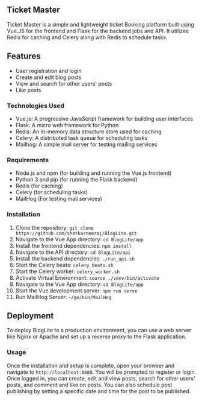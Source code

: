 ## Ticket Master

Ticket Master is a simple and lightweight ticket Booking platform built using Vue.JS for the frontend and Flask for the backend jobs and API. It utilizes Redis for caching and Celery along with Redis to schedule tasks.

## Features

-   User registration and login
-   Create and edit blog posts
-   View and search for other users' posts
-   Like posts
### Technologies Used

-   Vue.js: A progressive JavaScript framework for building user interfaces
-   Flask: A micro web framework for Python
-   Redis: An in-memory data structure store used for caching
-   Celery: A distributed task queue for scheduling tasks
-   Mailhog: A simple mail server for testing mailing services

### Requirements

-   Node.js and npm (for building and running the Vue.js frontend)
-   Python 3 and pip (for running the Flask backend)
-   Redis (for caching)
-   Celery (for scheduling tasks)
-   MailHog (For testing mail services)

### Installation

1.  Clone the repository: `git clone https://github.com/shetkarneeraj/BlogLite.git`
2.  Navigate to the Vue App directory: `cd BlogLite/app`
3.  Install the frontend dependencies: `npm install`
4.  Navigate to the API directory: `cd BlogLite/api`
5.  Install the backend dependencies: `./run_api.sh`
6.  Start the Celery beats: `celery_beats.sh`
7.  Start the Celery worker: `celery_worker.sh`
8.  Activate Virtual Environment: `source ./venv/bin/activate`
9.  Navigate to the Vue App directory: `cd BlogLite/app`
10.  Start the Vue development server: `npm run serve`
11. Run MailHog Server: `~/go/bin/MailHog`

## Deployment

To deploy BlogLite to a production environment, you can use a web server like Nginx or Apache and set up a reverse proxy to the Flask application.

### Usage

Once the installation and setup is complete, open your browser and navigate to `http://localhost:8080`. You will be prompted to register or login. Once logged in, you can create, edit and view posts, search for other users' posts, and comment and like on posts. You can also schedule post publishing by setting a specific date and time for the post to be published.
